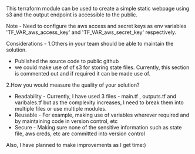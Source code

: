 This terraform module can be used to create a simple static webpage using s3 and the output endpoint is accessible to the public. 



Note - Need to configure the aws access and secret keys as env variables 'TF_VAR_aws_access_key' and 'TF_VAR_aws_secret_key' respectively. 



Considerations - 
1.Others in your team should be able to maintain the solution. 
- Published the source code to public github  
- we could make use of of s3 for storing state files. Currently, this section is commented out and if required it can be made use of.

2.How you would measure the quality of your solution?
- Readability - Currently, I have used 3 files - main.tf , outputs.tf and varibales.tf but as the complexity increases, I need to break them into multiple files or use multiple modules.
- Reusable - For example, making use of variables wherever required and by maintaining code in version control, etc
- Secure - Making sure none of the sensitive information such as state file, aws creds, etc are committed into version control

Also, I have planned to make improvements as I get time:)
